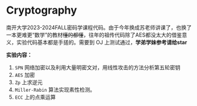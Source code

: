 # Cryptography
南开大学2023-2024FALL密码学课程代码。由于今年换成苏老师讲课了，也换了一本更难更“数学”的教材~~懂的都懂~~，往年的祖传代码除了AES都没太大的借鉴意义，实验代码基本都是手搓的。需要到 OJ 上测试通过，**学弟学妹参考请给star**

**实验内容：**
1. `SPN` 网络加密以及利用大量明密文对，用线性攻击的方法分析第五轮密钥
2. `AES` 加密
3. `Zp` 上求逆元
4. `Miller-Rabin` 算法实现素性检测。
5. `ECC` 上的点乘运算
